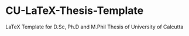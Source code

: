 # CU-LaTeX-Thesis-Template
LaTeX Template for D.Sc, Ph.D and M.Phil Thesis of University of Calcutta
